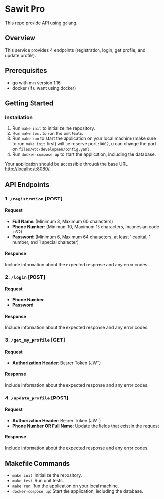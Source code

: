 # Sawit Pro

This repo provide API using golang. 

## Overview

This service provides 4 endpoints (registration, login, get profile, and update profile). 

## Prerequisites

- go with min version 1.16
- docker (if u want using docker)

## Getting Started

### Installation

1. Run `make init` to initialize the repository.
2. Run `make test` to run the unit tests.
3. Run `make run` to start the application on your local machine (make sure to run `make init` first) will be reserve port `:8002`, u can change the port on `files/etc/developmen/config.yaml`.
4. Run `docker-compose up` to start the application, including the database.

Your application should be accessible through the base URL [http://localhost:8080/](http://localhost:8080/).

## API Endpoints

### 1. `/registration` [POST]

#### Request

- **Full Name**: (Minimum 3, Maximum 60 characters)
- **Phone Number**: (Minimum 10, Maximum 13 characters, Indonesian code +62)
- **Password**: (Minimum 6, Maximum 64 characters, at least 1 capital, 1 number, and 1 special character)

#### Response

Include information about the expected response and any error codes.

### 2. `/login` [POST]

#### Request

- **Phone Number**
- **Password**

#### Response

Include information about the expected response and any error codes.

### 3. `/get_my_profile` [GET]

#### Request

- **Authorization Header**: Bearer Token (JWT)

#### Response

Include information about the expected response and any error codes.

### 4. `/update_profile` [POST]

#### Request

- **Authorization Header**: Bearer Token (JWT)
- **Phone Number OR Full Name**: Update the fields that exist in the request

#### Response

Include information about the expected response and any error codes.

## Makefile Commands

- `make init`: Initialize the repository.
- `make test`: Run unit tests.
- `make run`: Run the application on your local machine.
- `docker-compose up`: Start the application, including the database.

